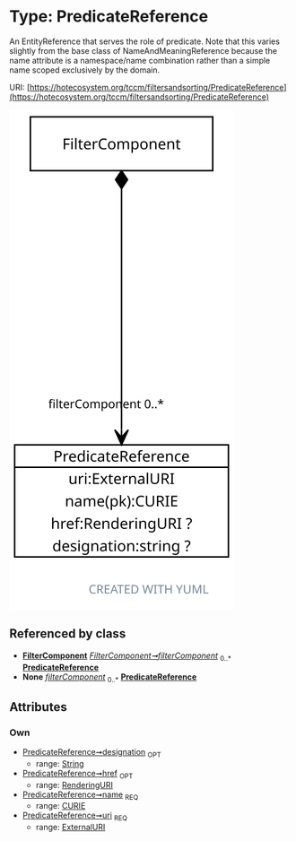 
# Type: PredicateReference


An EntityReference that serves the role of predicate. Note that this varies slightly from the base class of
NameAndMeaningReference because the name attribute is a namespace/name combination rather than a simple name
scoped exclusively by the domain.

URI: [https://hotecosystem.org/tccm/filtersandsorting/PredicateReference](https://hotecosystem.org/tccm/filtersandsorting/PredicateReference)


![img](images/PredicateReference.svg)

## Referenced by class

 *  **[FilterComponent](FilterComponent.md)** *[FilterComponent➞filterComponent](FilterComponent_filterComponent.md)*  <sub>0..*</sub>  **[PredicateReference](PredicateReference.md)**
 *  **None** *[filterComponent](filterComponent.md)*  <sub>0..*</sub>  **[PredicateReference](PredicateReference.md)**

## Attributes


### Own

 * [PredicateReference➞designation](PredicateReference_designation.md)  <sub>OPT</sub>
    * range: [String](types/String.md)
 * [PredicateReference➞href](PredicateReference_href.md)  <sub>OPT</sub>
    * range: [RenderingURI](types/RenderingURI.md)
 * [PredicateReference➞name](PredicateReference_name.md)  <sub>REQ</sub>
    * range: [CURIE](types/CURIE.md)
 * [PredicateReference➞uri](PredicateReference_uri.md)  <sub>REQ</sub>
    * range: [ExternalURI](types/ExternalURI.md)
